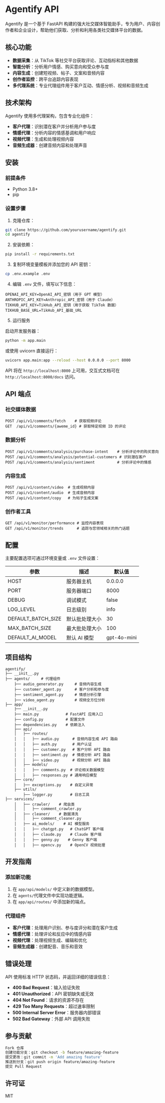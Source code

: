 # Agentify API

Agentify 是一个基于 FastAPI 构建的强大社交媒体智能助手，专为用户、内容创作者和企业设计，帮助他们获取、分析和利用各类社交媒体平台的数据。

## 核心功能

- **数据采集**：从 TikTok 等社交平台获取评论、互动指标和其他数据
- **智能分析**：分析用户情感、购买意向和受众参与度
- **内容生成**：创建短视频、帖子、文案和音频内容
- **创作者监控**：跨平台追踪内容表现
- **多代理系统**：专业代理组件用于客户互动、情感分析、视频和音频生成

## 技术架构

Agentify 使用多代理架构，包含专业化组件：

- **客户代理**：识别潜在客户并分析用户参与度
- **情感代理**：分析内容的情感基调和用户响应
- **视频代理**：生成和处理视频内容
- **音频生成器**：创建音频内容和处理声音

## 安装

### 前提条件

- Python 3.8+
- pip

### 设置步骤

1. 克隆仓库：

```bash
git clone https://github.com/yourusername/agentify.git
cd agentify
```

2. 安装依赖：

```bash
pip install -r requirements.txt
```

3. 复制环境变量模板并添加您的 API 密钥：

```bash
cp .env.example .env
```

4. 编辑 `.env` 文件，填写以下信息：

```
OPENAI_API_KEY=OpenAI_API_密钥（用于 GPT 模型）
ANTHROPIC_API_KEY=Anthropic_API_密钥（用于 Claude）
TIKHUB_API_KEY=TikHub_API_密钥（用于获取 TikTok 数据）
TIKHUB_BASE_URL=TikHub_API_基础_URL
```

5. 运行服务

启动开发服务器：

```bash
python -m app.main
```

或使用 uvicorn 直接运行：

```bash
uvicorn app.main:app --reload --host 0.0.0.0 --port 8000
```

API 将在 `http://localhost:8000` 上可用，交互式文档可在 `http://localhost:8000/docs` 访问。

## API 端点

### 社交媒体数据

```http
POST /api/v1/comments/fetch    # 获取视频评论
GET  /api/v1/comments/{aweme_id} # 获取特定视频 ID 的评论
```

### 数据分析

```http
POST /api/v1/comments/analysis/purchase-intent    # 分析评论中的购买意向
POST /api/v1/comments/analysis/potential-customers # 识别潜在客户
POST /api/v1/comments/analysis/sentiment          # 分析评论中的情感
```

### 内容生成

```http
POST /api/v1/content/video  # 生成视频内容
POST /api/v1/content/audio  # 生成音频内容
POST /api/v1/content/copy   # 为帖子生成文案
```

### 创作者工具

```http
GET /api/v1/monitor/performance # 监控内容表现
GET /api/v1/monitor/trends      # 追踪与您领域相关的热门话题
```

## 配置

主要配置选项可通过环境变量或 `.env` 文件设置：

| 参数                | 描述                  | 默认值          |
|---------------------|---------------------|--------------|
| HOST               | 服务器主机            | 0.0.0.0      |
| PORT               | 服务器端口            | 8000         |
| DEBUG              | 调试模式              | false        |
| LOG_LEVEL          | 日志级别              | info         |
| DEFAULT_BATCH_SIZE | 默认批处理大小        | 30           |
| MAX_BATCH_SIZE     | 最大批处理大小        | 100          |
| DEFAULT_AI_MODEL   | 默认 AI 模型          | gpt-4o-mini  |

## 项目结构

```plaintext
agentify/
├── __init__.py
├── agents/     # 代理组件
    ├── audio_generator.py     # 音频内容生成
    ├── customer_agent.py      # 客户分析和参与度
    ├── sentiment_agent.py     # 情感分析引擎
    ├── video_agent.py         # 视频全方位分析
├── app/
    ├── __init__.py
    ├── main.py            # FastAPI 应用入口
    ├── config.py          # 配置文件
    ├── dependencies.py    # 依赖注入
    ├── api/
    │   ├── routes/
    │   │   ├── audio.py      # 音频内容生成 API 路由
    │   │   ├── auth.py       # 用户认证
    │   │   ├── customer.py   # 客户分析 API 路由
    │   │   ├── sentiment.py  # 情感分析 API 路由
    │   │   ├── video.py      # 视频分析 API 路由
    │   ├── models/
    │   │   ├── comments.py  # 评论相关数据模型
    │   │   ├── responses.py # 通用响应模型
    ├── core/
    │   ├── exceptions.py    # 自定义异常
    ├── utils/
        ├── logger.py        # 日志工具
├── services/
    │   ├── crawler/    # 爬虫类
    │   │   ├── comment_crawler.py  
    │   ├── cleaner/    # 数据清洗
    │   │   ├── comment_cleaner.py  
    │   ├── ai_models/    # AI 模型服务
    │   │   ├── chatgpt.py   # ChatGPT 客户端
    │   │   ├── claude.py    # Claude 客户端
    │   │   ├── genny.py    # Genny 客户端
    │   │   ├── opencv.py    # OpenCV 视频处理 
```

## 开发指南

### 添加新功能

1. 在 `app/api/models/` 中定义新的数据模型。
2. 在 `agents/`代理文件中实现功能逻辑。
3. 在 `app/api/routes/` 中添加新的端点。

### 代理组件

- **客户代理**：处理用户识别、参与度评分和潜在客户生成
- **情感代理**：处理评论和反应中的情感内容
- **视频代理**：处理视频生成、编辑和优化
- **音频生成器**：创建配音、音乐和音效

## 错误处理

API 使用标准 HTTP 状态码，并返回详细的错误信息：

- **400 Bad Request**：输入验证失败
- **401 Unauthorized**：API 密钥缺失或无效
- **404 Not Found**：请求的资源不存在
- **429 Too Many Requests**：超过速率限制
- **500 Internal Server Error**：服务器内部错误
- **502 Bad Gateway**：外部 API 调用失败

## 参与贡献

```bash
Fork 仓库
创建功能分支：git checkout -b feature/amazing-feature
提交更改：git commit -m 'Add amazing feature'
推送到分支：git push origin feature/amazing-feature
提交 Pull Request
```

## 许可证

MIT